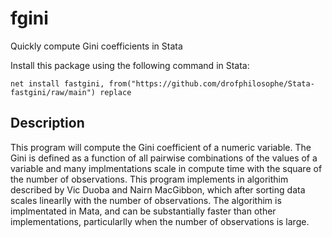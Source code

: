 # fgini
 Quickly compute Gini coefficients in Stata
 
 Install this package using the following command in Stata:
 
 `net install fastgini, from("https://github.com/drofphilosophe/Stata-fastgini/raw/main") replace`
 
 ## Description
 This program will compute the Gini coefficient of a numeric variable. The Gini is defined as a function of all pairwise combinations 
 of the values of a variable and many implmentations scale in compute time with the square of the number of observations. This program
 implements in algorithim described by Vic Duoba and Nairn MacGibbon, which after sorting data scales linearlly with the number of 
 observations. The algorithim is implmentated in Mata, and can be substantially faster than other implementations, particularlly 
 when the number of observations is large. 
 
